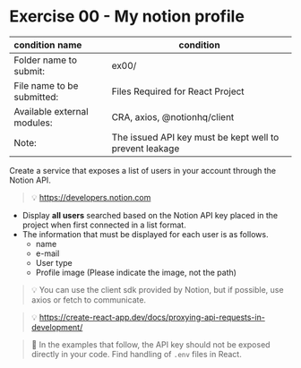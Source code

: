 # Exercise 00 - My notion profile

| condition name | condition |
| :------------------ | -------------------------------------- |
| Folder name to submit: | ex00/ |
| File name to be submitted: | Files Required for React Project |
| Available external modules: | CRA, axios, @notionhq/client |
| Note: | The issued API key must be kept well to prevent leakage |

Create a service that exposes a list of users in your account through the Notion API.

> 💡 https://developers.notion.com

- Display **all users** searched based on the Notion API key placed in the project when first connected in a list format.
- The information that must be displayed for each user is as follows.
  - name
  - e-mail
  - User type
  - Profile image (Please indicate the image, not the path)

> 💡 You can use the client sdk provided by Notion, but if possible, use axios or fetch to communicate.

> 💡 https://create-react-app.dev/docs/proxying-api-requests-in-development/

> 🚨 In the examples that follow, the API key should not be exposed directly in your code. Find handling of `.env` files in React.